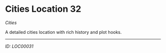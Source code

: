 # Cities Location 32

*Cities*

A detailed cities location with rich history and plot hooks.

---
*ID: LOC00031*